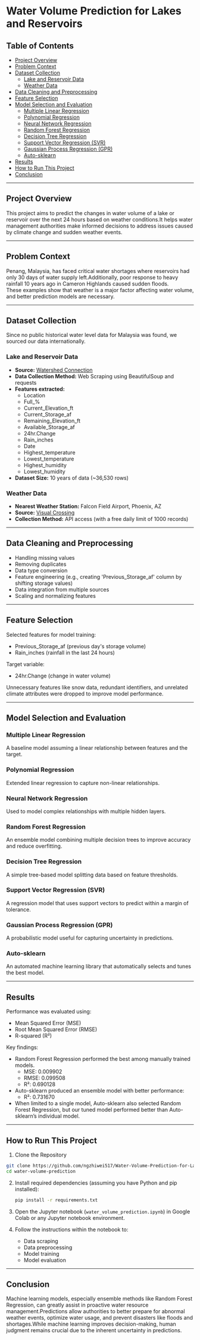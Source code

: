 # Water Volume Prediction for Lakes and Reservoirs

## Table of Contents
- [Project Overview](#project-overview)
- [Problem Context](#problem-context)
- [Dataset Collection](#dataset-collection)
  - [Lake and Reservoir Data](#lake-and-reservoir-data)
  - [Weather Data](#weather-data)
- [Data Cleaning and Preprocessing](#data-cleaning-and-preprocessing)
- [Feature Selection](#feature-selection)
- [Model Selection and Evaluation](#model-selection-and-evaluation)
  - [Multiple Linear Regression](#multiple-linear-regression)
  - [Polynomial Regression](#polynomial-regression)
  - [Neural Network Regression](#neural-network-regression)
  - [Random Forest Regression](#random-forest-regression)
  - [Decision Tree Regression](#decision-tree-regression)
  - [Support Vector Regression (SVR)](#support-vector-regression-svr)
  - [Gaussian Process Regression (GPR)](#gaussian-process-regression-gpr)
  - [Auto-sklearn](#auto-sklearn)
- [Results](#results)
- [How to Run This Project](#how-to-run-this-project)
- [Conclusion](#conclusion)



---

## Project Overview
This project aims to predict the changes in water volume of a lake or reservoir over the next 24 hours based on weather conditions.It helps water management authorities make informed decisions to address issues caused by climate change and sudden weather events.

---

## Problem Context
Penang, Malaysia, has faced critical water shortages where reservoirs had only 30 days of water supply left.Additionally, poor response to heavy rainfall 10 years ago in Cameron Highlands caused sudden floods.  
These examples show that weather is a major factor affecting water volume, and better prediction models are necessary.

---

## Dataset Collection
Since no public historical water level data for Malaysia was found, we sourced our data internationally.

### Lake and Reservoir Data
- **Source:** [Watershed Connection](https://www.watershedconnection.com/)
- **Data Collection Method:** Web Scraping using BeautifulSoup and requests
- **Features extracted:**
  - Location
  - Full_%
  - Current_Elevation_ft
  - Current_Storage_af
  - Remaining_Elevation_ft
  - Available_Storage_af
  - 24hr.Change
  - Rain_inches
  - Date
  - Highest_temperature
  - Lowest_temperature
  - Highest_humidity
  - Lowest_humidity
- **Dataset Size:** 10 years of data (~36,530 rows)

### Weather Data
- **Nearest Weather Station:** Falcon Field Airport, Phoenix, AZ
- **Source:** [Visual Crossing](https://www.visualcrossing.com/)
- **Collection Method:** API access (with a free daily limit of 1000 records)

---

## Data Cleaning and Preprocessing
- Handling missing values
- Removing duplicates
- Data type conversion
- Feature engineering (e.g., creating 'Previous_Storage_af' column by shifting storage values)
- Data integration from multiple sources
- Scaling and normalizing features

---

## Feature Selection
Selected features for model training:
- Previous_Storage_af (previous day's storage volume)
- Rain_inches (rainfall in the last 24 hours)

Target variable:
- 24hr.Change (change in water volume)

Unnecessary features like snow data, redundant identifiers, and unrelated climate attributes were dropped to improve model performance.

---

## Model Selection and Evaluation

### Multiple Linear Regression
A baseline model assuming a linear relationship between features and the target.

### Polynomial Regression
Extended linear regression to capture non-linear relationships.

### Neural Network Regression
Used to model complex relationships with multiple hidden layers.

### Random Forest Regression
An ensemble model combining multiple decision trees to improve accuracy and reduce overfitting.

### Decision Tree Regression
A simple tree-based model splitting data based on feature thresholds.

### Support Vector Regression (SVR)
A regression model that uses support vectors to predict within a margin of tolerance.

### Gaussian Process Regression (GPR)
A probabilistic model useful for capturing uncertainty in predictions.

### Auto-sklearn
An automated machine learning library that automatically selects and tunes the best model.

---

## Results
Performance was evaluated using:
- Mean Squared Error (MSE)
- Root Mean Squared Error (RMSE)
- R-squared (R²)

Key findings:
- Random Forest Regression performed the best among manually trained models.
  - MSE: 0.009902
  - RMSE: 0.099508
  - R²: 0.690128
- Auto-sklearn produced an ensemble model with better performance:
  - R²: 0.731670
- When limited to a single model, Auto-sklearn also selected Random Forest Regression, but our tuned model performed better than Auto-sklearn’s individual model.
  
---
## How to Run This Project

1. Clone the Repository
```bash
git clone https://github.com/ngzhiwei517/Water-Volume-Prediction-for-Lakes-and-Reservoirs.git
cd water-volume-prediction

 ```

2. Install required dependencies (assuming you have Python and pip installed):

    ```bash
    pip install -r requirements.txt
    ```
3. Open the Jupyter notebook (`water_volume_prediction.ipynb`) in Google Colab or any Jupyter notebook environment.

4. Follow the instructions within the notebook to:
     - Data scraping
     - Data preprocessing
     - Model training
     - Model evaluation
---

## Conclusion

Machine learning models, especially ensemble methods like Random Forest Regression, can greatly assist in proactive water resource management.Predictions allow authorities to better prepare for abnormal weather events, optimize water usage, and prevent disasters like floods and shortages.While machine learning improves decision-making, human judgment remains crucial due to the inherent uncertainty in predictions.

